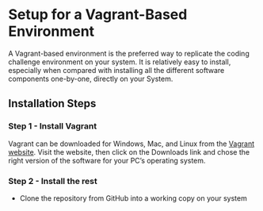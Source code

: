 # Setup for a Vagrant-Based Environment

A Vagrant-based environment is the preferred way to replicate the coding challenge environment on your system. It is relatively easy to install, especially when compared with installing all the different software components one-by-one, directly on your System.


## Installation Steps 

### Step 1 - Install Vagrant 

Vagrant can be downloaded for Windows, Mac, and Linux from the [Vagrant website](https://www.vagrantup.com/). Visit the website, then click on the Downloads link and chose the right version of the software for your PC’s operating system.

### Step 2 - Install the rest
 * Clone the repository from GitHub into a working copy on your system
 

